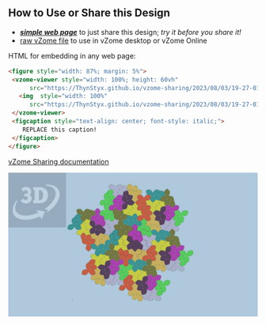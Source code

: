 
## How to Use or Share this Design

 - [***simple web page***](<https://ThynStyx.github.io/vzome-sharing/2023/08/03/19-27-01-Coloured-propellor-bowtie-spectres-pattern-A/>) to just share this design; *try it before you share it!*
 - [raw vZome file](<https://raw.githubusercontent.com/ThynStyx/vzome-sharing/main/2023/08/03/19-27-01-Coloured-propellor-bowtie-spectres-pattern-A/Coloured-propellor-bowtie-spectres-pattern-A.vZome>) to use in vZome desktop or vZome Online
 
 HTML for embedding in any web page:
 ```html
<figure style="width: 87%; margin: 5%">
  <vzome-viewer style="width: 100%; height: 60vh"
       src="https://ThynStyx.github.io/vzome-sharing/2023/08/03/19-27-01-Coloured-propellor-bowtie-spectres-pattern-A/Coloured-propellor-bowtie-spectres-pattern-A.vZome" >
    <img  style="width: 100%"
       src="https://ThynStyx.github.io/vzome-sharing/2023/08/03/19-27-01-Coloured-propellor-bowtie-spectres-pattern-A/Coloured-propellor-bowtie-spectres-pattern-A.png" >
  </vzome-viewer>
  <figcaption style="text-align: center; font-style: italic;">
     REPLACE this caption!
  </figcaption>
</figure>
 ```

[vZome Sharing documentation](https://vzome.github.io/vzome/sharing.html#how-it-works)

![Image](<Coloured-propellor-bowtie-spectres-pattern-A.png>)

